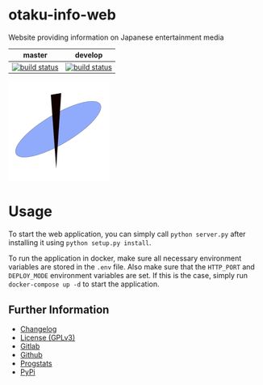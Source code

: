 # otaku-info-web

Website providing information on Japanese entertainment media

|master|develop|
|:----:|:-----:|
|[![build status](https://gitlab.namibsun.net/namibsun/python/otaku-info-web/badges/master/build.svg)](https://gitlab.namibsun.net/namibsun/python/otaku-info-web/commits/master)|[![build status](https://gitlab.namibsun.net/namibsun/python/otaku-info-web/badges/develop/build.svg)](https://gitlab.namibsun.net/namibsun/python/otaku-info-web/commits/develop)|

![Logo](resources/logo-readme.png)

# Usage
To start the web application, you can simply call ```python server.py``` after
installing it using ```python setup.py install```.

To run the application in docker, make sure all necessary environment
variables are stored in the ```.env``` file. Also make sure that the
```HTTP_PORT``` and ```DEPLOY_MODE``` environment variables are set.
If this is the case, simply run ```docker-compose up -d``` to start the
application.

## Further Information

* [Changelog](CHANGELOG)
* [License (GPLv3)](LICENSE)
* [Gitlab](https://gitlab.namibsun.net/namibsun/python/otaku-info-web)
* [Github](https://github.com/otaku-info-web)
* [Progstats](https://progstats.namibsun.net/projects/otaku-info-web)
* [PyPi](https://pypi.org/project/otaku-info-web)
